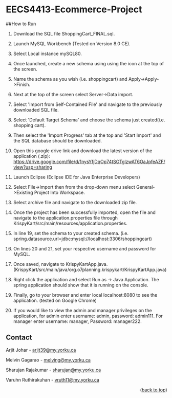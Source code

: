 # EECS4413-Ecommerce-Project
<div id="top"></div>

<!-- How to Run -->
##How to Run
1. Download the SQL file ShoppingCart_FINAL.sql.
2. Launch MySQL Workbench (Tested on Version 8.0 CE).
3. Select Local instance mySQL80.
4. Once launched, create a new schema using using the icon at the top of the screen.
5. Name the schema as you wish (i.e. shoppingcart) and Apply->Apply->Finish.
6. Next at the top of the screen select Server->Data import.
7. Select 'Import from Self-Contained File' and navigate to the previously downloaded SQL file.
8. Select 'Default Target Schema' and choose the schema just created(i.e. shopping cart).
9. Then select the 'Import Progress' tab at the top and 'Start Import' and the SQL database should be downloaded.

10. Open this google drive link and download the latest version of the application (.zip): https://drive.google.com/file/d/1nysYfjDqOp74tSOTglzwAT6OaJpfeAZF/view?usp=sharing
11. Launch Eclipse (Eclipse IDE for Java Enterprise Developers)
12. Select File->Import then from the drop-down menu select General->Existing Project Into Workspace.
13. Select archive file and navigate to the downloaded zip file.
14. Once the project has been successfully imported, open the file and navigate to the application.properties file through KrispyKart/src/main/resources/application.properties.
15. In line 19, set the schema to your created schema. (i.e. spring.datasource.url=jdbc:mysql://localhost:3306/shoppingcart)
16. On lines 20 and 21, set your respective username and password for MySQL.
17. Once saved, navigate to KrispyKartApp.java. (KrispyKart/src/main/java/org.o7planning.krispykart/KrispyKartApp.java)
18. Right click the application and select Run as -> Java Application. The spring application should show that it is running on the console.
19. Finally, go to your browser and enter local localhost:8080 to see the application. (tested on Google Chrome)
20. If you would like to view the admin and manager privileges on the application, for admin enter username: admin, password: admin111. For manager enter username: manager, Password: manager222.

<!-- CONTACT -->
## Contact

Arjit Johar - arjit39@my.yorku.ca

Melvin Gagarao - melving@my.yorku.ca

Sharujan Rajakumar - sharujan@my.yorku.ca

Varuhn Ruthirakuhan - vruth11@my.yorku.ca

<p align="right">(<a href="#top">back to top</a>)</p>
